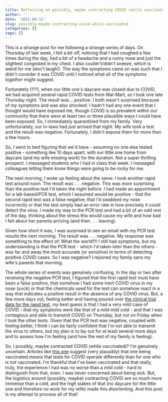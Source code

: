 ```yaml
---
title: Reflecting on possibly, maybe contracting COVID (while vaccinated)
author: ''
date: '2021-09-12'
slug: possibly-maybe-contracting-covid-while-vaccinated
categories: []
tags: []
---
```


This is a strange post for me following a strange series of days. On Thursday of last week, I felt a bit off, noticing that I had coughed a few times during the day, had a bit of a headache and a 
runny nose and just the slightest congested in my chest. I also couldn't/didn't sneeze, which is weird for me (don't laugh!).  The way the symptoms came on was such that I didn't consider it was COVID until I noticed what all of the symptoms _together_ might
suggest. 

Fortunately (?!?), when our little one's daycare was closed due to COVID, we had acquired several rapid COVID
tests from Wal-Mart, so I took one late Thursday night. The result was... positive. I both wasn't surprised
because of my symptoms and was also shocked. I hadn't had any one event that I thought would have exposed me,
though COVID is so prevalent within our community that there were at least two or three plausible ways I could
have been exposed. So, I immediately quarantined from my family. Very unfortunately, our in-laws had _just_
arrived that night. My wife took a test and the result was negative. Fortunately, I didn't expose them for more than a few hours.

So, I went to bed figuring that we'd have - assuming no one else tested positive - something like 10 days apart, 
with our little one home from daycare (and my wife missing work) for the duration. Not a super thrilling prospect. 
I messaged students who I had in class that week. I messaged colleagues letting them know things were going to be rocky for me.

The next morning, I woke up feeling about the same. I took another rapid test around noon. The result was . . . negative. 
This was _more_ surprising than the positive test I'd taken the night before. I had made an appointment for a lab-based/PCR test, 
which I assumed would be positive - that the second rapid test was a false negative; that I'd swabbed my nose incorrectly or that the
test simply had an error rate in how precisely it could detect the virus. I made my way to the PCR test and had a bit of an 
odd rest of the day, thinking about the stress this would cause my wife and how bad I felt about her parents arriving (and then . . . leaving). 

Given how short it was, I was surprised to see an email with my PCR test results the next morning. The result was . . . negative. My response was something to the effect of: What the world?!! I still had symptoms, but my understanding is that the PCR test - which I'd taken _later_ than the others - was far and away the most accurate (or _sensitive_) in terms of detecting positive COVID cases. So I was negative? I rejoined my family sans my wife's parents that morning. 

The whole series of events was genuinely confusing. In the day or two after receiving the negative PCR test, I figured that the first rapid test must have been a false positive, that somehow I had some inert COVID virus in my nose (yuck) or that the chemicals used for the test can somehow react in a way that indicates a positive result in the absence of any COVID virus. But, a few more days out, feeling better and having poured over [the clinical trial data for the rapid test](https://www.ellumehealth.com/uploads/COVID19-Home-Test-Product-Overview-for-Healthcare-Professionals-D.pdf), my best guess is that I had a very mild case of COVID - that my symptoms were like that of a mild mild cold - and that I was contagious and able to transmit COVID on Thursday, but not on Friday when I took the other tests. Given that the PCR test was negative, coupled with feeling better, I think I can be fairly confident that I'm not able to transmit the virus to others, but my plan is to lay out for at least several more days and to assess how I'm feeling (and how the rest of my family is feeling). 

So, I possibly, maybe contracted COVID (while vaccinated)? I'm genuinely uncertain. Articles like [this one](https://www.theatlantic.com/science/archive/2021/08/coronavirus-testing-delta-vaccines/619927/) suggest (very plausibly) that one being vaccinated means that tests for COVID operate differently than for one who is not vaccinated. I'm thankful that I've been vaccinated and that really, truly, the experience I had was no worse than a mild cold - hard to distinguish from that, even. I was never concerned about being sick. But, the logistics around (possibly, maybe) contracting COVID are so much more immense than a cold, and the high stakes of that (no daycare for the little one and therefore no work for my wife) made this disorienting. And this post is my attempt to process all of that!